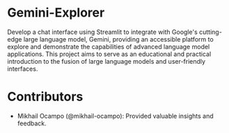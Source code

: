 # Gemini-Explorer
Develop a chat interface using Streamlit to integrate with Google's cutting-edge large language model, Gemini, providing an accessible platform to explore and demonstrate the capabilities of advanced language model applications. This project aims to serve as an educational and practical introduction to the fusion of large language models and user-friendly interfaces.
# Contributors
- Mikhail Ocampo (@mikhail-ocampo): Provided valuable insights and feedback.
